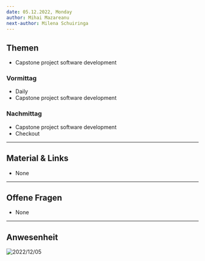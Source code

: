 ```yaml
---
date: 05.12.2022, Monday
author: Mihai Mazareanu
next-author: Milena Schuiringa
---
```


## Themen

- Capstone project software development

### Vormittag

- Daily
- Capstone project software development

### Nachmittag

- Capstone project software development
- Checkout

---

## Material & Links

- None

---

## Offene Fragen

- None

---

## Anwesenheit

![2022/12/05](../images/2022-12-05.png)
